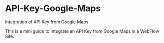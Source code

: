 # API-Key-Google-Maps
Integration of API Key from Google Maps

This is a mini guide to integrate an API Key from Google Maps in a WebFlow Site.
